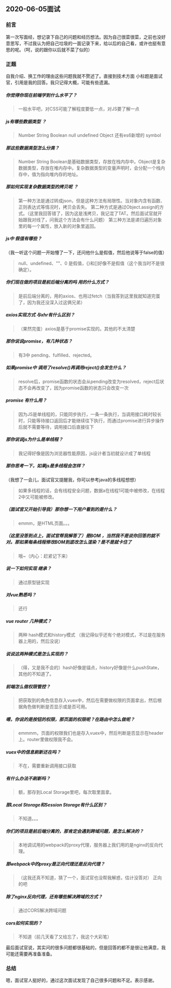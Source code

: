 ## 2020-06-05面试

### 前言

第一次写面经，想记录下自己的问题和经历想法。因为自己很菜很菜，之前也没好意思写，不过我认为把自己垃圾的一面记录下来，给以后的自己看，或许也挺有意思的呢。（呵，说的跟你以后就不菜了似的）

### 正题

自我介绍、换工作的理由这些问题我就不赘述了。直接到技术方面
小标题是面试官，引用是我的回答。我只记得大概，可能有些遗漏。

##### 你觉得你现在前端学到什么水平了？

> 一般水平吧，对CSS可能了解程度要低一点，对JS要了解一点

##### js有哪些数据类型  ？

> Number String Boolean null undefined Object  还有es6新增的 symbol

##### 那这些数据类型怎么分类？

> Number String Boolean是基础数据类型，存放在栈内存中。Object是复杂数据类型，存放在堆内存中。复杂数据类型的变量声明时，会分配一个栈内存中，值为指向堆内存的地址。

##### 那如何实现复杂数据类型的拷贝呢 ？

> 第一种方法是通过转成json，但是这种方法有局限性。当对象内含有函数、正则表达式等情况时，拷贝会丢失。
> 第二种方式是通过Object.assign的方式。（这里我回答错了，因为这是浅拷贝，我记混了TAT。然后面试官就开始跟我对线了，问我这个方法会有什么问题）
> 第三种方法是递归遍历对象里的每一个属性，放入新的对象里返回。

##### js中 假值有哪些？

（我一听这个问题一开始懵了一下，还问他什么是假值，然后他说等于false的值）

> null、undefined、""、0 是假值，{}和[]好像不是假值（这个我当时不是很确定）。

##### 你们现在做的项目是前后端分离的吗  用的什么方式？

> 是前后端分离的，用的axios、也用过fetch（当我答到这里我就知道完蛋了，因为我还没深入过这俩兄弟）

##### axios实现方式  与xhr有什么区别？

> （果然完蛋）axios是基于promise实现的。其他的不太清楚

##### 那你说说promise，有几种状态？

> 有3中 pending、fulfilled、rejected。

##### 如果promise中 调用了resolve()再调用reject()会发生什么？

>  resolve后，promise函数的状态会从pending改变为resolved，reject后状态不会再改变了，因为promise函数的状态只会改变一次

##### promise 有什么用？

> 因为JS是单线程的，只能同步执行，一条一条执行，当调用接口耗时较长时，只能等待接口返回后才能继续往下执行，而通过promise进行异步操作后就不需要等待，调用接口后直接往下

##### 那你说说js为什么是单线程？

> 我记得好像是因为浏览器性能原因，js设计者当初就设计成了单线程

##### 那你思考一下，如果js是多线程会怎样？

（我想了一会儿，面试官又提醒我，你可以参考java的多线程想想）

> 如果多线程的话，会有线程安全问题，数据a在线程1可能中被修改，在线程2中又可能被修改。

##### （面试官又开始引导我）那你想一下用户看到的是什么？

> emmm，是HTML页面。。。

##### （这里没答到点上，面试官帮我解答了）是BOM ，当然我不是说你回答的就不对。那如果每条线程修改BOM到底改怎么渲染？是不是就卡住了

> 哦~（内心：赶紧记下来）

##### 说一下如何实现 继承？
> 通过原型链实现

##### 对vue熟悉吗？

> 还行

##### vue router 几种模式？

> 两种 hash模式和history模式 （我记得似乎还有个绝对模式，不过是在服务器上用的，然后没说）

##### 说说这两种模式是怎么实现的？

> （得，又是我不会的）hash好像是锚点，history好像是什么pushState，其他的不知道了。

##### 前端怎么做权限管控？

> 把获取到的角色信息存入vuex中，然后在需要做权限的页面拿出，然后根据角色做判断是否显示或是否可用。

##### 嗯，你说的是按钮的权限，那页面的权限呢？在路由中怎么做呢？

> emmmm，页面的权限我们也是存入vuex中，然后判断是否显示在header上。router里做权限我不会。

##### vuex中的信息刷新还在吗？

> 不在，需要重新调用接口获取

##### 有什么办法不刷新吗？

> 额，那存到Local Storage里吧，每次取里面拿。

##### 那Local Storage和Session Storage有什么区别？

> 不知道。。。

##### 你们的项目是前后端分离的，那肯定会遇到跨域问题，是怎么解决的？

> 本地调试用的webpack的proxy代理，服务器上我们用的是nginx的反向代理。

##### 那webpack中的proxy是正向代理还是反向代理？

> （这我还真不知道，猜了一个，面试官也没帮我解惑，估计没答对） 正向的吧

##### 除了nginx反向代理，还有哪些解决跨域的方式？

> 通过CORS解决跨域问题 

##### cors如何实现的？

> 不知道（前几天看了又给忘了，我这个大彩笔）

最后面试官说，其实问的很多问题都很基础的，但是回答的都不是很让他满意，我可能还需要再准备准备。


### 总结

嗯，面试官人挺好的，通过这次面试发现了自己很多问题和不足。表示感谢。